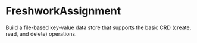 # FreshworkAssignment
Build a file-based key-value data store that supports the basic CRD (create, read, and delete) operations.
